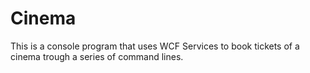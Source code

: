 # Cinema
This is a console program that uses WCF Services to book tickets of a cinema trough a series of command lines. 
